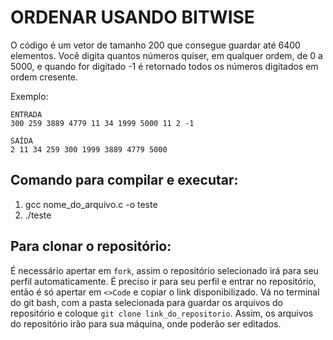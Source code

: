 # ORDENAR USANDO BITWISE

O código é um vetor de tamanho 200 que consegue guardar até 6400 elementos. Você digita quantos números quiser, em qualquer ordem, de 0 a 5000, e quando for digitado -1 é retornado todos os números digitados em ordem cresente.

Exemplo:

    ENTRADA
    300 259 3889 4779 11 34 1999 5000 11 2 -1

    SAÍDA
    2 11 34 259 300 1999 3889 4779 5000

## Comando para compilar e executar:

1. gcc nome_do_arquivo.c -o teste
2. ./teste 


## Para clonar o repositório:

É necessário apertar em `fork`, assim o repositório selecionado irá para seu perfil automaticamente. É preciso ir para seu perfil e entrar no repositório, então é só apertar em `<>Code` e copiar o link disponibilizado. Vá no terminal do git bash, com a pasta selecionada para guardar os arquivos do repositório e coloque `git clone link_do_repositorio`. 
Assim, os arquivos do repositório irão para sua máquina, onde poderão ser editados.  

